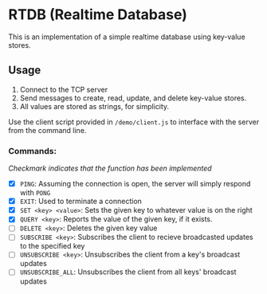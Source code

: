 # RTDB (Realtime Database)

This is an implementation of a simple realtime database using key-value stores.

## Usage

1. Connect to the TCP server
2. Send messages to create, read, update, and delete key-value stores.
3. All values are stored as strings, for simplicity.

Use the client script provided in `/demo/client.js` to interface with the server from the command line.

### Commands:

*Checkmark indicates that the function has been implemented*

* [x] `PING`: Assuming the connection is open, the server will simply respond with `PONG`
* [x] `EXIT`: Used to terminate a connection
* [x] `SET <key> <value>`: Sets the given key to whatever value is on the right
* [x] `QUERY <key>`: Reports the value of the given key, if it exists.
* [ ] `DELETE <key>`: Deletes the given key value
* [ ] `SUBSCRIBE <key>`: Subscribes the client to recieve broadcasted updates to the specified key
* [ ] `UNSUBSCRIBE <key>`: Unsubscribes the client from a key's broadcast updates
* [ ] `UNSUBSCRIBE_ALL`: Unsubscribes the client from all keys' broadcast updates